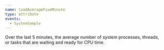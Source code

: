 ```yaml
---
name: loadAverageFiveMinute
type: attribute
events:
  - SystemSample
---
```


Over the last 5 minutes, the average number of system processes, threads, or tasks that are waiting and ready for CPU time.